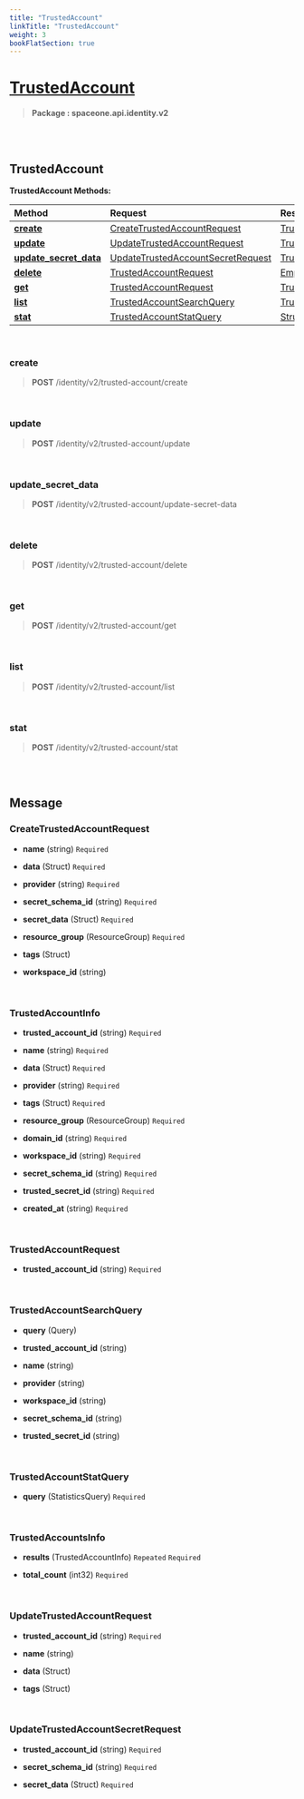 ```yaml
---
title: "TrustedAccount"
linkTitle: "TrustedAccount"
weight: 3
bookFlatSection: true
---
```

# [TrustedAccount](#TrustedAccount)



>  **Package : spaceone.api.identity.v2**

<br>
<br>

## TrustedAccount





**TrustedAccount Methods:**


| Method | Request | Response |
| :----- | :-------- | :-------- |
| [**create**](./TrustedAccount#create) | [CreateTrustedAccountRequest](TrustedAccount#createtrustedaccountrequest) | [TrustedAccountInfo](TrustedAccount#trustedaccountinfo) |
| [**update**](./TrustedAccount#update) | [UpdateTrustedAccountRequest](TrustedAccount#updatetrustedaccountrequest) | [TrustedAccountInfo](TrustedAccount#trustedaccountinfo) |
| [**update_secret_data**](./TrustedAccount#update_secret_data) | [UpdateTrustedAccountSecretRequest](TrustedAccount#updatetrustedaccountsecretrequest) | [TrustedAccountInfo](TrustedAccount#trustedaccountinfo) |
| [**delete**](./TrustedAccount#delete) | [TrustedAccountRequest](TrustedAccount#trustedaccountrequest) | [Empty](TrustedAccount#empty) |
| [**get**](./TrustedAccount#get) | [TrustedAccountRequest](TrustedAccount#trustedaccountrequest) | [TrustedAccountInfo](TrustedAccount#trustedaccountinfo) |
| [**list**](./TrustedAccount#list) | [TrustedAccountSearchQuery](TrustedAccount#trustedaccountsearchquery) | [TrustedAccountsInfo](TrustedAccount#trustedaccountsinfo) |
| [**stat**](./TrustedAccount#stat) | [TrustedAccountStatQuery](TrustedAccount#trustedaccountstatquery) | [Struct](TrustedAccount#struct) |



    
<br>

### create





> **POST** /identity/v2/trusted-account/create
>






    
<br>

### update





> **POST** /identity/v2/trusted-account/update
>






    
<br>

### update_secret_data





> **POST** /identity/v2/trusted-account/update-secret-data
>






    
<br>

### delete





> **POST** /identity/v2/trusted-account/delete
>






    
<br>

### get





> **POST** /identity/v2/trusted-account/get
>






    
<br>

### list





> **POST** /identity/v2/trusted-account/list
>






    
<br>

### stat





> **POST** /identity/v2/trusted-account/stat
>






    


<br>
<br>

## Message



### CreateTrustedAccountRequest
* **name** (string)   `Required` 

    
* **data** (Struct)   `Required` 

    
* **provider** (string)   `Required` 

    
* **secret_schema_id** (string)   `Required` 

    
* **secret_data** (Struct)   `Required` 

    
* **resource_group** (ResourceGroup)   `Required` 

    
* **tags** (Struct)  

    
* **workspace_id** (string)  

    <br>

### TrustedAccountInfo
* **trusted_account_id** (string)   `Required` 

    
* **name** (string)   `Required` 

    
* **data** (Struct)   `Required` 

    
* **provider** (string)   `Required` 

    
* **tags** (Struct)   `Required` 

    
* **resource_group** (ResourceGroup)   `Required` 

    
* **domain_id** (string)   `Required` 

    
* **workspace_id** (string)   `Required` 

    
* **secret_schema_id** (string)   `Required` 

    
* **trusted_secret_id** (string)   `Required` 

    
* **created_at** (string)   `Required` 

    <br>

### TrustedAccountRequest
* **trusted_account_id** (string)   `Required` 

    <br>

### TrustedAccountSearchQuery
* **query** (Query)  

    
* **trusted_account_id** (string)  

    
* **name** (string)  

    
* **provider** (string)  

    
* **workspace_id** (string)  

    
* **secret_schema_id** (string)  

    
* **trusted_secret_id** (string)  

    <br>

### TrustedAccountStatQuery
* **query** (StatisticsQuery)   `Required` 

    <br>

### TrustedAccountsInfo
* **results** (TrustedAccountInfo)  `Repeated`    `Required` 

    
* **total_count** (int32)   `Required` 

    <br>

### UpdateTrustedAccountRequest
* **trusted_account_id** (string)   `Required` 

    
* **name** (string)  

    
* **data** (Struct)  

    
* **tags** (Struct)  

    <br>

### UpdateTrustedAccountSecretRequest
* **trusted_account_id** (string)   `Required` 

    
* **secret_schema_id** (string)   `Required` 

    
* **secret_data** (Struct)   `Required` 

    <br>
